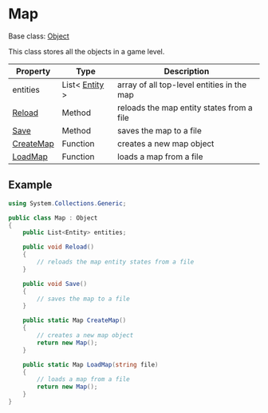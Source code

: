 # Map

Base class: [Object](Object.md)

This class stores all the objects in a game level.

| Property | Type | Description |
|---|---|---|
| entities | List< [Entity](Entity.md) > | array of all top-level entities in the map |
| [Reload](Map_Reload.md) | Method | reloads the map entity states from a file |
| [Save](Map_Save.md) | Method | saves the map to a file |
| [CreateMap](CreateMap.md) | Function | creates a new map object |
| [LoadMap](LoadMap.md) | Function | loads a map from a file |

## Example

```csharp
using System.Collections.Generic;

public class Map : Object
{
    public List<Entity> entities;

    public void Reload()
    {
        // reloads the map entity states from a file
    }

    public void Save()
    {
        // saves the map to a file
    }

    public static Map CreateMap()
    {
        // creates a new map object
        return new Map();
    }

    public static Map LoadMap(string file)
    {
        // loads a map from a file
        return new Map();
    }
}
```